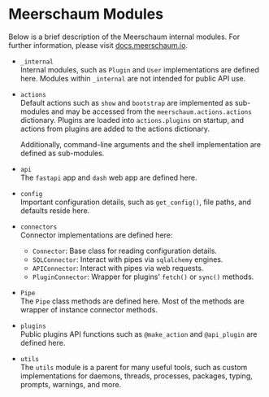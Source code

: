 # Meerschaum Modules

Below is a brief description of the Meerschaum internal modules. For further information, please visit [docs.meerschaum.io](https://docs.meerschaum.io/).

- `_internal`  
  Internal modules, such as `Plugin` and `User` implementations are defined here. Modules within `_internal` are not intended for public API use.

- `actions`  
  Default actions such as `show` and `bootstrap` are implemented as sub-modules and may be accessed from the `meerschaum.actions.actions` dictionary. Plugins are loaded into `actions.plugins` on startup, and actions from plugins are added to the actions dictionary.

  Additionally, command-line arguments and the shell implementation are defined as sub-modules.

- `api`  
  The `fastapi` app and `dash` web app are defined here.

- `config`  
  Important configuration details, such as `get_config()`, file paths, and defaults reside here.

- `connectors`  
  Connector implementations are defined here:
    - `Connector`: Base class for reading configuration details.
    - `SQLConnector`: Interact with pipes via `sqlalchemy` engines.
    - `APIConnector`: Interact with pipes via web requests.
    - `PluginConnector`: Wrapper for plugins' `fetch()` or `sync()` methods.

- `Pipe`  
  The `Pipe` class methods are defined here. Most of the methods are wrapper of instance connector methods.

- `plugins`  
  Public plugins API functions such as `@make_action` and `@api_plugin` are defined here.

- `utils`  
  The `utils` module is a parent for many useful tools, such as custom implementations for daemons, threads, processes, packages, typing, prompts, warnings, and more.

